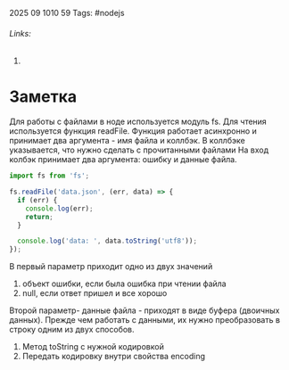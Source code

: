 2025 09 1010 59
Tags: #nodejs 
###### Links: 
1) 
# Заметка
Для работы с файлами в ноде используется модуль fs.
Для чтения используется функция readFile. Функция работает асинхронно и принимает два аргумента - имя файла и коллбэк. В коллбэке указывается, что нужно сделать с прочитанными файлами
На вход колбэк принимает два аргумента: ошибку и данные файла.
```ts
import fs from 'fs';

fs.readFile('data.json', (err, data) => {
  if (err) {
    console.log(err);
    return;
  }

  console.log('data: ', data.toString('utf8'));
});
```
В первый параметр приходит одно из двух значений
1) объект ошибки, если была ошибка при чтении файла
2) null, если ответ пришел и все хорошо

Второй параметр- данные файла - приходят в виде буфера (двоичных данных). Прежде чем работать с данными, их нужно преобразовать в строку одним из двух способов.
1) Метод toString с нужной кодировкой
2) Передать кодировку внутри свойства encoding